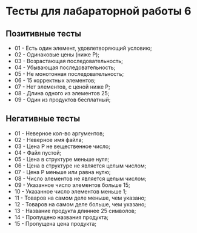# Тесты для лабараторной работы 6

## Позитивные тесты
- 01 - Есть один элемент, удовлетворяющий условию;
- 02 - Одинаковые цены (ниже P);
- 03 - Возрастающая последовательность;
- 04 - Убывающая последовательность;
- 05 - Не монотонная последовательность;
- 06 - 15 корректных элементов;
- 07 - Нет элементов, с ценой ниже Р;
- 08 - Длина одного из элементов 25;
- 09 - Один из продуктов бесплатный;
## Негативные тесты
- 01 - Неверное кол-во аргументов;
- 02 - Неверное имя файла;
- 03 - Цена P не вещественное число;
- 04 - Файл пустой;
- 05 - Цена в структуре меньше нуля;
- 06 - Цена в структуре не является целым числом;
- 07 - Цена P меньше или равна нулю;
- 08 - Число элементов не является целым числом;
- 09 - Указанное число элементов больше 15;
- 10 - Указанное число элементов меньше 1;
- 11 - Товаров на самом деле меньше, чем указано;
- 12 - Товаров на самом деле больше, чем указано;
- 13 - Название продукта длиннее 25 символов;
- 14 - Пропущено названия продукта;
- 15 - Пропущена цена продукта;
